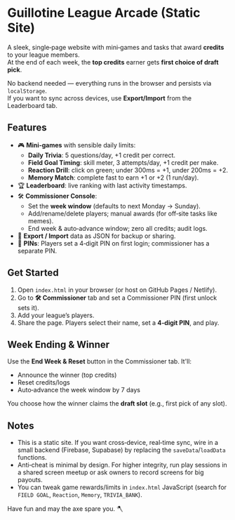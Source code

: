 # Guillotine League Arcade (Static Site)

A sleek, single‑page website with mini‑games and tasks that award **credits** to your league members.  
At the end of each week, the **top credits** earner gets **first choice of draft pick**.

No backend needed — everything runs in the browser and persists via `localStorage`.  
If you want to sync across devices, use **Export/Import** from the Leaderboard tab.

## Features

- 🎮 **Mini‑games** with sensible daily limits:
  - **Daily Trivia**: 5 questions/day, +1 credit per correct.
  - **Field Goal Timing**: skill meter, 3 attempts/day, +1 credit per make.
  - **Reaction Drill**: click on green; under 300ms = +1, under 200ms = +2.
  - **Memory Match**: complete fast to earn +1 or +2 (1 run/day).
- 🏆 **Leaderboard**: live ranking with last activity timestamps.
- 🛠️ **Commissioner Console**:
  - Set the **week window** (defaults to next Monday → Sunday).
  - Add/rename/delete players; manual awards (for off‑site tasks like memes).
  - End week & auto‑advance window; zero all credits; audit logs.
- 💾 **Export / Import** data as JSON for backup or sharing.
- 🔐 **PINs**: Players set a 4‑digit PIN on first login; commissioner has a separate PIN.

## Get Started

1. Open `index.html` in your browser (or host on GitHub Pages / Netlify).
2. Go to **🛠️ Commissioner** tab and set a Commissioner PIN (first unlock sets it).
3. Add your league’s players.
4. Share the page. Players select their name, set a **4‑digit PIN**, and play.

## Week Ending & Winner

Use the **End Week & Reset** button in the Commissioner tab. It'll:
- Announce the winner (top credits)
- Reset credits/logs
- Auto‑advance the week window by 7 days

You choose how the winner claims the **draft slot** (e.g., first pick of any slot).

## Notes

- This is a static site. If you want cross‑device, real‑time sync, wire in a small backend (Firebase, Supabase) by replacing the `saveData`/`loadData` functions.
- Anti‑cheat is minimal by design. For higher integrity, run play sessions in a shared screen meetup or ask owners to record screens for big payouts.
- You can tweak game rewards/limits in `index.html` JavaScript (search for `FIELD GOAL`, `Reaction`, `Memory`, `TRIVIA_BANK`).

Have fun and may the axe spare you. 🪓
